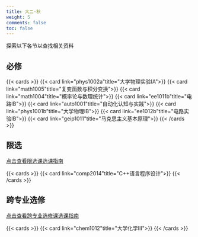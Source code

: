 ```yaml
---
title: 大二·秋
weight: 5
comments: false
toc: false
---
```

探索以下各节以查找相关资料
## 必修
<!--more-->
{{< cards >}}
{{< card link="phys1002a"title="大学物理实验IA">}}
{{< card link="math1005"title="复变函数与积分变换">}}
{{< card link="math1004"title="概率论与数理统计">}}
{{< card link="ee1011b"title="电路IB">}}
{{< card link="auto1001"title="自动化认知与实践">}}
{{< card link="phys1001b"title="大学物理IB">}}
{{< card link="ee1012b"title="电路实验IB">}}
{{< card link="geip1011"title="马克思主义基本原理">}}
{{< /cards >}}
## 限选
[点击查看限选课选课指南](https://hoa.moe/blog/selecting-distributive-lessons/)
<!--more-->
{{< cards >}}
{{< card link="comp2014"title="C++语言程序设计">}}
{{< /cards >}}
## 跨专业选修
[点击查看跨专业选修课选课指南](https://hoa.moe/blog/selecting-cross-major-lessons/)
<!--more-->
{{< cards >}}
{{< card link="chem1012"title="大学化学III">}}
{{< /cards >}}
